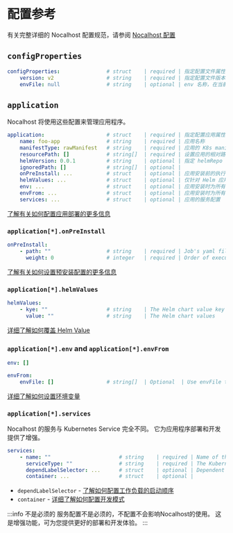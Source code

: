 # 配置参考

有关完整详细的 Nocalhost 配置规范，请参阅 [Nocalhost 配置](../reference/nh-config)

## `configProperties`

```yaml
configProperties:               # struct    | required | 指定配置文件属性
    version: v2                 # string    | required | 指定配置文件版本
    envFile: null               # string    | optional | env 名称，在当前配置文件相同目录下
```

## `application`

Nocalhost 将使用这些配置来管理应用程序。

```yaml
application:                    # struct    | required | 指定配置应用属性
    name: foo-app               # string    | required | 应用名称
    manifestType: rawManifest   # string    | required | 应用的 K8s manifest 类型
    resourcePath: []            # string[]  | required | 设置应用的相对路径目录
    helmVersion: 0.0.1          # string    | optional | 指定 helmRepo 类型应用默认的版本号
    ignoredPath: []             # string[]  | optional | 
    onPreInstall: ...           # struct    | optional | 应用安装前的执行任务
    helmValues: ...             # struct    | optional | 仅针对 Helm 应用类型有效，覆写 values.yaml 指定值
    env: ...                    # struct    | optional | 应用安装时为所有工作负载注入环境变量
    envFrom: ...                # struct    | optional | 应用安装时为所有工作负载注入环境变量（使用 env 文件）
    services: ...               # struct    | optional | 应用的服务配置
```

[了解有关如何配置应用部署的更多信息](./config-deploy)

### `application[*].onPreInstall`

```yaml
onPreInstall:
    - path: ""                  # string    | required | Job's yaml file, the relative path of the root directory
      weight: 0                 # integer   | required | Order of execution of job, the smallest will be executed first
```

[了解有关如何设置预安装配置的更多信息](./config-deploy#run-jobs-before-installing-the-application)

### `application[*].helmValues`

```yaml
helmValues:
    - kye: ""                   # string    | The Helm chart value key
      value: ""                 # string    | The Helm chart values
```

[详细了解如何覆盖 Helm Value](./config-deploy-helm#overwrite-helm-values)

### `application[*].env` and `application[*].envFrom`

```yaml
env: []

envFrom:
    envFile: []                 # string[]  | Optional  | Use envFile to inject environment variable for all workload 
```

[详细了解如何设置环境变量](./config-deploy##inject-environment-variable-to-workloads)

### `application[*].services`

Nocalhost 的服务与 Kubernetes Service 完全不同。 它为应用程序部署和开发提供了增强。

```yaml
services:
    - name: ""                      # string    | required | Name of the service, also is the display name in cluster
      serviceType: ""               # string    | required | The Kubernetes Workloads type corresponding to the service
      dependLabelSelector: ...      # struct    | optional | Dependent Pods label selector 
      container: ...                # struct    | optional | 
```
- `dependLabelSelector` - [了解如何配置工作负载的启动顺序](./config-deploy#manage-start-dependency)
- `container` - [详细了解如何配置开发模式](./config-dev)

:::info 不是必须的
服务配置不是必须的，不配置不会影响Nocalhost的使用。 这是增强功能，可为您提供更好的部署和开发体验。
:::
